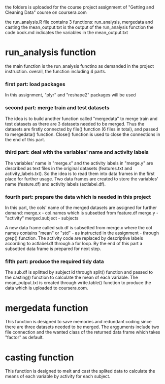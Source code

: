 the folders is uploaded for the course project assignment of "Getting and Cleaning 
Data" course on coursera.com

the run_analysis.R file contains 3 functions: run_analysis, mergedata and casting
the mean_output.txt is the output of the run_analysis function
the code book.md indicates the variables in the mean_output.txt

# run_analysis function
the main function is the run_analysis functino as demanded in the project instruction.
overall, the function including 4 parts.
### first part: load packages
In this assignment, "plyr" and "reshape2" packages will be used

### second part: merge train and test datasets
The idea is to build another function called "mergedata" to merge train and test 
datasets as there are 3 datasets needed to be merged. Thus the datasets are firstly 
connected by file() function (6 files in total), and passed to mergedata() function.
Close() function is used to close the connections in the end of this part.

### third part: deal with the variables' name and activity labels
The variables' name in "merge.x" and the activity labels in "merge.y" are described 
as text files in the original datasets (features.txt and activity_labels.txt). 
So the idea is to read them into data frames in the first place for further usage.
Two data frames are created to store the variables' name (feature.df) and activity 
labels (actlabel.df).

### fourth part: prepare the data which is needed in this project
In this part, the cols' name of the merged datasets are assigned for further demand:
merge.x - col.names which is subsetted from feature.df 
merge.y - "activity"
merged.subject - subjects

A new data frame called sub.df is subsetted from merge.x where the col names contains
"mean" or "std" - as instructed in the assignment -  through grep() function. 
The activity code are replaced by descriptive labels according to actlabel.df through
a for loop. By the end of this part a subsetted data frame is prepared for next step.

### fifth part: produce the required tidy data
The sub.df is splitted by subject id through split() function and passed to the 
casting() function to calculate the mean of each variable. The mean_output.txt is
created through write.table() function to produce the data which is uploaded to 
coursera.com.

# mergedata function
This function is designed to save memories and redundant coding since there are 
three datasets needed to be merged. The argguments include two file connection 
and the wanted class of the returned data frame which takes "factor" as default.

# casting function
This function is designed to melt and cast the splited data to calculate the means
of each variable by activity for each subject.
